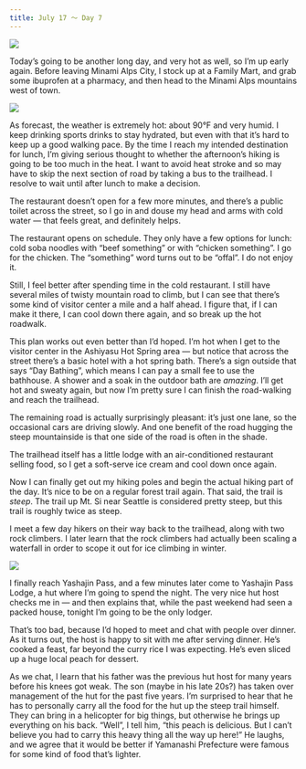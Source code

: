 ```yaml
---
title: July 17 ～ Day 7
---
```


![](./images/IMG_7956.jpg)

Today’s going to be another long day, and very hot as well, so I’m up early again. Before leaving Minami Alps City, I stock up at a Family Mart, and grab some ibuprofen at a pharmacy, and then head to the Minami Alps mountains west of town.

![](./images/IMG_7963.jpg)

As forecast, the weather is extremely hot: about 90°F and very humid. I keep drinking sports drinks to stay hydrated, but even with that it’s hard to keep up a good walking pace. By the time I reach my intended destination for lunch, I’m giving serious thought to whether the afternoon’s hiking is going to be too much in the heat. I want to avoid heat stroke and so may have to skip the next section of road by taking a bus to the trailhead. I resolve to wait until after lunch to make a decision.

The restaurant doesn’t open for a few more minutes, and there’s a public toilet across the street, so I go in and douse my head and arms with cold water — that feels great, and definitely helps.

The restaurant opens on schedule. They only have a few options for lunch: cold soba noodles with “beef something” or with “chicken something”. I go for the chicken. The “something” word turns out to be “offal”. I do not enjoy it.

Still, I feel better after spending time in the cold restaurant. I still have several miles of twisty mountain road to climb, but I can see that there’s some kind of visitor center a mile and a half ahead. I figure that, if I can make it there, I can cool down there again, and so break up the hot roadwalk.

This plan works out even better than I’d hoped. I’m hot when I get to the visitor center in the Ashiyasu Hot Spring area — but notice that across the street there’s a basic hotel with a hot spring bath. There’s a sign outside that says “Day Bathing”, which means I can pay a small fee to use the bathhouse. A shower and a soak in the outdoor bath are _amazing_. I’ll get hot and sweaty again, but now I’m pretty sure I can finish the road-walking and reach the trailhead.

The remaining road is actually surprisingly pleasant: it’s just one lane, so the occasional cars are driving slowly. And one benefit of the road hugging the steep mountainside is that one side of the road is often in the shade.

The trailhead itself has a little lodge with an air-conditioned restaurant selling food, so I get a soft-serve ice cream and cool down once again.

Now I can finally get out my hiking poles and begin the actual hiking part of the day. It’s nice to be on a regular forest trail again. That said, the trail is _steep_. The trail up Mt. Si near Seattle is considered pretty steep, but this trail is roughly twice as steep.

I meet a few day hikers on their way back to the trailhead, along with two rock climbers. I later learn that the rock climbers had actually been scaling a waterfall in order to scope it out for ice climbing in winter.

![](./images/IMG_7995.jpg)

I finally reach Yashajin Pass, and a few minutes later come to Yashajin Pass Lodge, a hut where I’m going to spend the night. The very nice hut host checks me in — and then explains that, while the past weekend had seen a packed house, tonight I’m going to be the only lodger.

That’s too bad, because I’d hoped to meet and chat with people over dinner. As it turns out, the host is happy to sit with me after serving dinner. He’s cooked a feast, far beyond the curry rice I was expecting. He’s even sliced up a huge local peach for dessert.

As we chat, I learn that his father was the previous hut host for many years before his knees got weak. The son (maybe in his late 20s?) has taken over management of the hut for the past five years. I’m surprised to hear that he has to personally carry all the food for the hut up the steep trail himself. They can bring in a helicopter for big things, but otherwise he brings up everything on his back. “Well”, I tell him, “this peach is delicious. But I can’t believe you had to carry this heavy thing all the way up here!” He laughs, and we agree that it would be better if Yamanashi Prefecture were famous for some kind of food that’s lighter.
